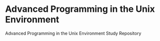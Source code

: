 # Advanced Programming in the Unix Environment

Advanced Programming in the Unix Environment Study Repository

